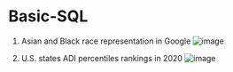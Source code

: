 # Basic-SQL

1. Asian and Black race representation in Google
![image](https://user-images.githubusercontent.com/100343727/155488491-fc083c76-89e3-4b75-80ad-cc7ffd8ca463.png)

2. U.S. states ADI percentiles rankings in 2020
![image](https://user-images.githubusercontent.com/100343727/155852898-e9d2e1be-044c-4936-99e9-f1bdc57d8901.png)
